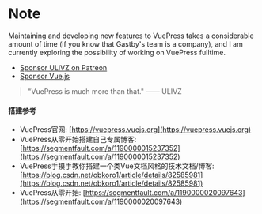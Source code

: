 # Note

Maintaining and developing new features to VuePress takes a considerable amount of time (if you know that Gastby's team is a company), and I am currently exploring the possibility of working on VuePress fulltime.

- [Sponsor ULIVZ on Patreon](https://www.patreon.com/ulivz)
- [Sponsor Vue.js](https://vuejs.org/support-vuejs)

> "VuePress is much more than that." —— ULIVZ

#### 搭建参考

* VuePress官网: [https://vuepress.vuejs.org](https://vuepress.vuejs.org)
* VuePress从零开始搭建自己专属博客: [https://segmentfault.com/a/1190000015237352](https://segmentfault.com/a/1190000015237352)
* VuePress手摸手教你搭建一个类Vue文档风格的技术文档/博客: [https://blog.csdn.net/obkoro1/article/details/82585981](https://blog.csdn.net/obkoro1/article/details/82585981)
* VuePress从零开始: [https://segmentfault.com/a/1190000020097643](https://segmentfault.com/a/1190000020097643)
